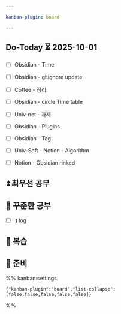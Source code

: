 ```yaml
---

kanban-plugin: board

---
```


## Do-Today ⏳ 2025-10-01

- [ ] Obsidian - Time
- [ ] Obsidian - gitignore update
- [ ] Coffee - 정리
- [ ] Obsidian - circle Time table
- [ ] Univ-net - 과제
- [ ] Obsidian - Plugins
- [ ] Obsidian - Tag
- [ ] Univ-Soft - Notion - Algorithm
- [ ] Notion - Obsidian rinked


## ⏫ 최우선 공부



## 🔼 꾸준한 공부

- [ ] ⏫ log


## 🔁 복습



## 🏁 준비





%% kanban:settings
```
{"kanban-plugin":"board","list-collapse":[false,false,false,false,false]}
```
%%